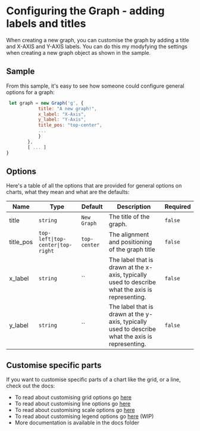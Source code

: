 # Configuring the Graph - adding labels and titles

When creating a new graph, you can customise the graph by adding a title and X-AXIS and Y-AXIS labels.
You can do this my modyfying the settings when creating a new graph object as shown in the sample.

## Sample

From this sample, it's easy to see how someone could configure general options for a graph:

```javascript
 let graph = new Graph('g', {
            title: "A new graph!",
            x_label: "X-Axis",
            y_label: "Y-Axis",
            title_pos: "top-center",
            ...
            }
        },
        [ ... ]
}

```

## Options

Here's a table of all the options that are provided for general options on charts, what they mean and what are the defaults:

| Name      | Type                              | Default      | Description                                                                                      | Required |
|-----------|-----------------------------------|--------------|--------------------------------------------------------------------------------------------------|----------|
| title     | `string`                          | `New Graph`  | The title of the graph.                                                                          | `false`  |
| title_pos | `top-left\|top-center\|top-right` | `top-center` | The alignment and positioning of the graph title                                                 | `false`  |
| x_label   | `string`                          | ``           | The label that is drawn at the x-axis, typically used to describe what the axis is representing. | `false`  |
| y_label   | `string`                          | ``           | The label that is drawn at the y-axis, typically used to describe what the axis is representing. | `false`  |

## Customise specific parts

If you want to customise specific parts of a chart like the grid, or a line, check out the docs:

- To read about customising grid options go [here](grid-options.md)
- To read about customising line options go [here](line-options.md)
- To read about customising scale options go [here](scale-options.md)
- To read about customising legend options go [here](legend-options.md) (WIP)
- More documentation is available in the docs folder
